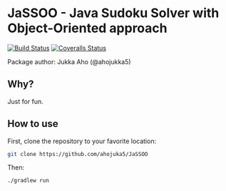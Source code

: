 # JaSSOO - Java Sudoku Solver with Object-Oriented approach

[![Build Status][travis-img]][travis-url]
[![Coveralls Status][coveralls-img]][coveralls-url]

Package author: Jukka Aho (@ahojukka5)

## Why?

Just for fun.

## How to use

First, clone the repository to your favorite location:

```bash
git clone https://github.com/ahojuka5/JaSSOO
```

Then:

```bash
./gradlew run
```

[travis-img]: https://travis-ci.org/ahojukka5/JaSSOO.svg?branch=master
[travis-url]: https://travis-ci.org/ahojukka5/JaSSOO
[coveralls-img]: https://coveralls.io/repos/github/ahojukka5/JaSSOO/badge.svg?branch=master
[coveralls-url]: https://coveralls.io/github/ahojukka5/JaSSOO?branch=master
